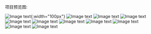 项目预览图:   
    
![Image text](https://github.com/sq-github/ProjectInfoImg/raw/master/Emerald/imgs/1.jpg){:width="100px"}
![Image text](https://github.com/sq-github/ProjectInfoImg/raw/master/Emerald/imgs/2.jpg)
![Image text](https://github.com/sq-github/ProjectInfoImg/raw/master/Emerald/imgs/3.jpg)
![Image text](https://github.com/sq-github/ProjectInfoImg/raw/master/Emerald/imgs/4.jpg)
![Image text](https://github.com/sq-github/ProjectInfoImg/raw/master/Emerald/imgs/5.jpg)
![Image text](https://github.com/sq-github/ProjectInfoImg/raw/master/Emerald/imgs/6.jpg)
![Image text](https://github.com/sq-github/ProjectInfoImg/raw/master/Emerald/imgs/7.jpg)
![Image text](https://github.com/sq-github/ProjectInfoImg/raw/master/Emerald/imgs/8.jpg)
![Image text](https://github.com/sq-github/ProjectInfoImg/raw/master/Emerald/imgs/9.jpg)
![Image text](https://github.com/sq-github/ProjectInfoImg/raw/master/Emerald/imgs/10.jpg)
![Image text](https://github.com/sq-github/ProjectInfoImg/raw/master/Emerald/imgs/11.jpg)
